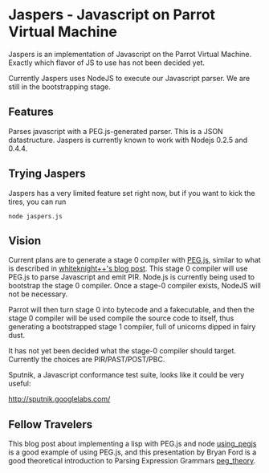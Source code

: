 Jaspers - Javascript on Parrot Virtual Machine
==============================================

Jaspers is an implementation of Javascript on the Parrot Virtual Machine. Exactly
which flavor of JS to use has not been decided yet.

Currently Jaspers uses NodeJS to execute our Javascript parser. We are still in
the bootstrapping stage.


Features
--------

Parses javascript with a PEG.js-generated parser. This is a JSON datastructure.
Jaspers is currently known to work with Nodejs 0.2.5 and 0.4.4.

Trying Jaspers
--------------

Jaspers has a very limited feature set right now, but if you want to kick the tires,
you can run

    node jaspers.js


Vision
------------

Current plans are to generate a stage 0 compiler with [PEG.js][pegjs_homepage],
similar to what is described in [whiteknight++'s blog post][whiteknight]. This stage 0
compiler will use PEG.js to parse Javascript and emit PIR. Node.js is currently
being used to bootstrap the stage 0 compiler. Once a stage-0 compiler exists,
NodeJS will not be necessary.

Parrot will then turn stage 0 into bytecode and a fakecutable, and then the
stage 0 compiler will be used compile the source code to itself, thus
generating a bootstrapped stage 1 compiler, full of unicorns dipped in fairy dust.

It has not yet been decided what the stage-0 compiler should target. Currently the
choices are PIR/PAST/POST/PBC.

Sputnik, a Javascript conformance test suite, looks like it could be very useful:

http://sputnik.googlelabs.com/

Fellow Travelers
---------------
This blog post about implementing a lisp with PEG.js and node [using_pegjs] is a good
example of using PEG.js, and this presentation by Bryan Ford is a good
theoretical introduction to Parsing Expression Grammars [peg_theory].


[pegjs_homepage]: http://pegjs.majda.cz

[whiteknight]: http://whiteknight.github.com/2010/12/07/javascript_on_parrot_plan.html

[using_pegjs]: http://www.sergimansilla.com/blog/writing-a-javascript-interpreter-for-dbn-using-canvas-I/

[peg_theory]: http://brynosaurus.com/pub/lang/peg-slides/index.html
